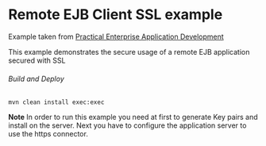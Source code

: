 Remote EJB Client SSL example
=====================================
Example taken from [Practical Enterprise Application Development](http://www.itbuzzpress.com/ebooks/java-ee-7-development-on-wildfly.html)

This example demonstrates the secure usage of a remote EJB application secured with SSL
###### Build and Deploy
```shell
mvn clean install exec:exec 
```
**Note** In order to run this example you need at first to generate Key pairs and install on the server. Next you have to configure the application server to use the https connector. 
  
